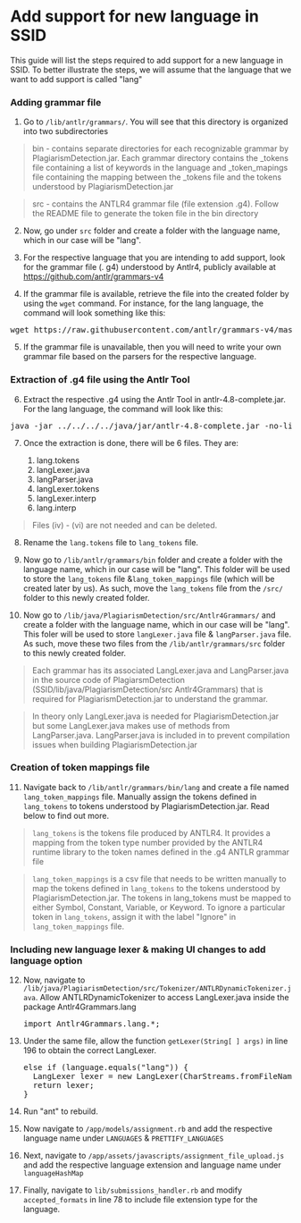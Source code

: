 Add support for new language in SSID
=======================

This guide will list the steps required to add support for a new language in SSID. To better illustrate the steps, we will assume that the language that we want to add support is called "lang"


### Adding grammar file

1. Go to `/lib/antlr/grammars/`. You will see that this directory is organized into two subdirectories

> bin - contains separate directories for each recognizable grammar by PlagiarismDetection.jar. Each grammar directory contains the _tokens file containing a list of keywords in the language and _token_mapings file containing the mapping between the _tokens file and the tokens understood by PlagiarismDetection.jar

> src - contains the ANTLR4 grammar file (file extension .g4). Follow the README file to generate the token file in the bin directory  

2. Now, go under `src` folder and create a folder with the language name, which in our case will be "lang".

3. For the respective language that you are intending to add support, look for the grammar file (. g4) understood by Antlr4, publicly available at https://github.com/antlr/grammars-v4

4. If the grammar file is available, retrieve the file into the created folder by using the `wget` command. For instance, for the lang language, the command will look something like this:

<pre>
wget https://raw.githubusercontent.com/antlr/grammars-v4/master/lang/lang.g4
</pre>

5. If the grammar file is unavailable, then you will need to write your own grammar file based on the parsers for the respective language.

### Extraction of .g4 file using the Antlr Tool

6. Extract the respective .g4 using the Antlr Tool in antlr-4.8-complete.jar. For the lang language, the command will look like this:

<pre>
java -jar ../../../../java/jar/antlr-4.8-complete.jar -no-listener -no-visitor -package Antlr4Grammars.lang lang.g4
</pre>

7. Once the extraction is done, there will be 6 files. They are:

	1. lang.tokens
	2. langLexer.java
	3. langParser.java
	4. langLexer.tokens
	5. langLexer.interp
	6. lang.interp

> Files (iv) - (vi) are not needed and can be deleted.

8. Rename the `lang.tokens` file to `lang_tokens` file.

9. Now go to `/lib/antlr/grammars/bin` folder and create a folder with the language name, which in our case will be "lang". This folder will be used to store the `lang_tokens` file &`lang_token_mappings` file (which will be created later by us). As such, move the `lang_tokens` file from the `/src/` folder to this newly created folder.

10. Now go to `/lib/java/PlagiarismDetection/src/Antlr4Grammars/` and create a folder with the language name, which in our case will be "lang". This foler will be used to store `langLexer.java` file & `langParser.java` file. As such, move these two files from the `/lib/antlr/grammars/src` folder to this newly created folder.

> Each grammar has its associated LangLexer.java and LangParser.java in the source code of PlagiarsmDetection (SSID/lib/java/PlagiarismDetection/src Antlr4Grammars) that is required for PlagiarismDetection.jar to understand the grammar.

> In theory only LangLexer.java is needed for PlagiarismDetection.jar but some LangLexer.java makes use of methods from LangParser.java. LangParser.java is included in to prevent compilation issues when building PlagiarismDetection.jar


### Creation of token mappings file
11. Navigate back to `/lib/antlr/grammars/bin/lang` and create a file named `lang_token_mappings` file. Manually assign the tokens defined in `lang_tokens` to tokens understood by PlagiarismDetection.jar. Read below to find out more.

> `lang_tokens` is the tokens file produced by ANTLR4. It provides a mapping from the token type number provided by the ANTLR4 runtime library to the token names defined in the .g4 ANTLR grammar file

> `lang_token_mappings` is a csv file that needs to be written manually to map the tokens defined in `lang_tokens` to the tokens understood by PlagiarismDetection.jar. The tokens in lang_tokens must be mapped to either Symbol, Constant, Variable, or Keyword. To ignore a particular token in `lang_tokens`, assign it with the label "Ignore" in `lang_token_mappings` file.

### Including new language lexer & making UI changes to add language option
12. Now, navigate to `/lib/java/PlagiarismDetection/src/Tokenizer/ANTLRDynamicTokenizer.java`. Allow ANTLRDynamicTokenizer to access LangLexer.java inside the package
Antlr4Grammars.lang
    <pre>
    import Antlr4Grammars.lang.*;
    </pre>

13. Under the same file, allow the function `getLexer(String[ ] args)` in line 196 to obtain the correct LangLexer.
    <pre>
    else if (language.equals("lang")) {
      LangLexer lexer = new LangLexer(CharStreams.fromFileName(fileName));
      return lexer;
    }
    </pre>
14. Run "ant" to rebuild.

15. Now navigate to `/app/models/assignment.rb` and add the respective language name under `LANGUAGES` & `PRETTIFY_LANGUAGES`

16. Next, navigate to `/app/assets/javascripts/assignment_file_upload.js` and add the respective language extension and language name under `languageHashMap`

17. Finally, navigate to `lib/submissions_handler.rb` and modify `accepted_formats` in line 78 to include file extension type for the language.





